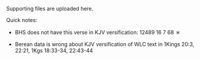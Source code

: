 Supporting files are uploaded here.

Quick notes:

- BHS does not have this verse in KJV versification:
12489	16	7	68	＊

- Berean data is wrong about KJV versification of WLC text in 1Kings 20:3, 22:21, 1Kgs 18:33-34, 22:43-44
